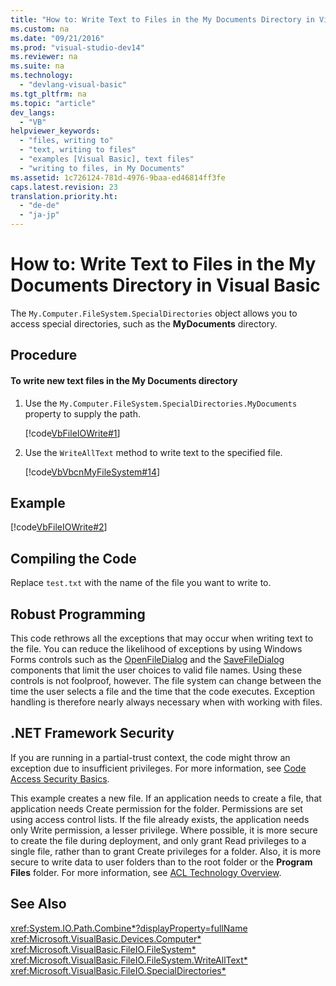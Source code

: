 ```yaml
---
title: "How to: Write Text to Files in the My Documents Directory in Visual Basic"
ms.custom: na
ms.date: "09/21/2016"
ms.prod: "visual-studio-dev14"
ms.reviewer: na
ms.suite: na
ms.technology: 
  - "devlang-visual-basic"
ms.tgt_pltfrm: na
ms.topic: "article"
dev_langs: 
  - "VB"
helpviewer_keywords: 
  - "files, writing to"
  - "text, writing to files"
  - "examples [Visual Basic], text files"
  - "writing to files, in My Documents"
ms.assetid: 1c726124-781d-4976-9baa-ed46814ff3fe
caps.latest.revision: 23
translation.priority.ht: 
  - "de-de"
  - "ja-jp"
---
```

# How to: Write Text to Files in the My Documents Directory in Visual Basic
The `My.Computer.FileSystem.SpecialDirectories` object allows you to access special directories, such as the **MyDocuments** directory.  
  
## Procedure  
  
#### To write new text files in the My Documents directory  
  
1.  Use the `My.Computer.FileSystem.SpecialDirectories.MyDocuments` property to supply the path.  
  
     [!code[VbFileIOWrite#1](../vs140/codesnippet/VisualBasic/how-to--write-text-to-files-in-the-my-documents-directory-in-visual-basic_1.vb)]  
  
2.  Use the `WriteAllText` method to write text to the specified file.  
  
     [!code[VbVbcnMyFileSystem#14](../vs140/codesnippet/VisualBasic/how-to--write-text-to-files-in-the-my-documents-directory-in-visual-basic_2.vb)]  
  
## Example  
 [!code[VbFileIOWrite#2](../vs140/codesnippet/VisualBasic/how-to--write-text-to-files-in-the-my-documents-directory-in-visual-basic_3.vb)]  
  
## Compiling the Code  
 Replace `test.txt` with the name of the file you want to write to.  
  
## Robust Programming  
 This code rethrows all the exceptions that may occur when writing text to the file. You can reduce the likelihood of exceptions by using Windows Forms controls such as the [OpenFileDialog](assetId:///d2efa832-a272-42ff-aa26-c4ac13ff59ba) and the [SaveFileDialog](assetId:///6f5d9321-37d7-4448-ac4c-a33c42b2a766) components that limit the user choices to valid file names. Using these controls is not foolproof, however. The file system can change between the time the user selects a file and the time that the code executes. Exception handling is therefore nearly always necessary when with working with files.  
  
## .NET Framework Security  
 If you are running in a partial-trust context, the code might throw an exception due to insufficient privileges. For more information, see [Code Access Security Basics](assetId:///4eaa6535-d9fe-41a1-91d8-b437cfc16921).  
  
 This example creates a new file. If an application needs to create a file, that application needs Create permission for the folder. Permissions are set using access control lists. If the file already exists, the application needs only Write permission, a lesser privilege. Where possible, it is more secure to create the file during deployment, and only grant Read privileges to a single file, rather than to grant Create privileges for a folder. Also, it is more secure to write data to user folders than to the root folder or the **Program Files** folder. For more information, see [ACL Technology Overview](assetId:///06fbf66d-6f02-4378-b863-b2f12e349045).  
  
## See Also  
 <xref:System.IO.Path.Combine*?displayProperty=fullName>   
 <xref:Microsoft.VisualBasic.Devices.Computer*>   
 <xref:Microsoft.VisualBasic.FileIO.FileSystem*>   
 <xref:Microsoft.VisualBasic.FileIO.FileSystem.WriteAllText*>   
 <xref:Microsoft.VisualBasic.FileIO.SpecialDirectories*>
